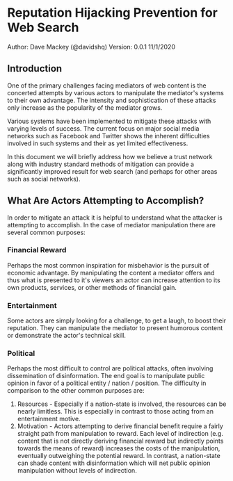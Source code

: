 # Reputation Hijacking Prevention for Web Search

Author: Dave Mackey (@davidshq)
Version: 0.0.1 11/1/2020

## Introduction
One of the primary challenges facing mediators of web content is the concerted attempts by various actors to manipulate the mediator's systems to their own advantage. The intensity and sophistication of these attacks only increase as the popularity of the mediator grows.

Various systems have been implemented to mitigate these attacks with varying levels of success. The current focus on major social media networks such as Facebook and Twitter shows the inherent difficulties involved in such systems and their as yet limited effectiveness.

In this document we will briefly address how we believe a trust network along with industry standard methods of mitigation can provide a significantly improved result for web search (and perhaps for other areas such as social networks).

## What Are Actors Attempting to Accomplish?
In order to mitigate an attack it is helpful to understand what the attacker is attempting to accomplish. In the case of mediator manipulation there are several common purposes:

### Financial Reward
Perhaps the most common inspiration for misbehavior is the pursuit of economic advantage. By manipulating the content a mediator offers and thus what is presented to it's viewers an actor can increase attention to its own products, services, or other methods of financial gain.

### Entertainment
Some actors are simply looking for a challenge, to get a laugh, to boost their reputation. They can manipulate the mediator to present humorous content or demonstrate the actor's technical skill.

### Political
Perhaps the most difficult to control are political attacks, often involving dissemination of disinformation. The end goal is to manipulate public opinion in favor of a political entity / nation / position. The difficulty in comparison to the other common purposes are:

1. Resources - Especially if a nation-state is involved, the resources can be nearly limitless. This is especially in contrast to those acting from an entertainment motive.
1. Motivation - Actors attempting to derive financial benefit require a fairly straight path from manipulation to reward. Each level of indirection (e.g. content that is not directly deriving financial reward but indirectly points towards the means of reward) increases the costs of the manipulation, eventually outweighing the potential reward. In contrast, a nation-state can shade content with disinformation which will net public opinion manipulation without levels of indirection.

